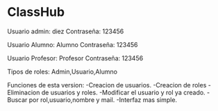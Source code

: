 # ClassHub

Usuario admin: diez Contraseña: 123456

Usuario Alumno: Alumno Contraseña: 123456

Usuario Profesor: Profesor Contraseña: 123456

Tipos de roles: Admin,Usuario,Alumno

Funciones de esta version: -Creacion de usuarios. -Creacion de roles -Eliminacion de usuarios y roles. -Modificar el usuario y rol ya creado. -Buscar por rol,usuario,nombre y mail. -Interfaz mas simple.
